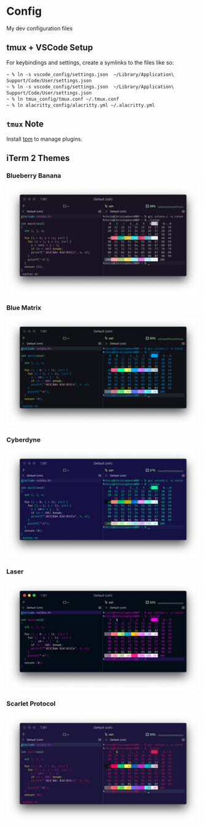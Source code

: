 # Config
My dev configuration files

## tmux +  VSCode Setup

For keybindings and settings, create a symlinks to the files like so:

    ~ % ln -s vscode_config/settings.json  ~/Library/Application\ Support/Code/User/settings.json
    ~ % ln -s vscode_config/settings.json  ~/Library/Application\ Support/Code/User/settings.json
    ~ % ln tmux_config/tmux.conf ~/.tmux.conf
    ~ % ln alacritty_config/alacritty.yml ~/.alacritty.yml

## `tmux` Note

Install [tpm](https://github.com/tmux-plugins/tpm) to manage plugins.

## iTerm 2 Themes

### Blueberry Banana

![](iterm_themes/screenshots/BananaBlueberry.png)

### Blue Matrix

![](iterm_themes/screenshots/BlueMatrix.png)

### Cyberdyne

![](iterm_themes/screenshots/Cyberdyne.png)

### Laser

![](iterm_themes/screenshots/Laser.png)

### Scarlet Protocol

![](iterm_themes/screenshots/ScarletProtocol.png)
